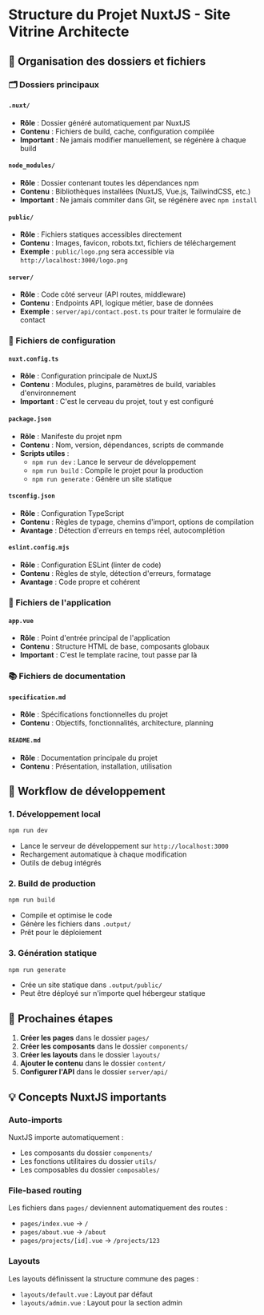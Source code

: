 # Structure du Projet NuxtJS - Site Vitrine Architecte

## 📁 Organisation des dossiers et fichiers

### 🗂️ Dossiers principaux

#### `.nuxt/`
- **Rôle** : Dossier généré automatiquement par NuxtJS
- **Contenu** : Fichiers de build, cache, configuration compilée
- **Important** : Ne jamais modifier manuellement, se régénère à chaque build

#### `node_modules/`
- **Rôle** : Dossier contenant toutes les dépendances npm
- **Contenu** : Bibliothèques installées (NuxtJS, Vue.js, TailwindCSS, etc.)
- **Important** : Ne jamais commiter dans Git, se régénère avec `npm install`

#### `public/`
- **Rôle** : Fichiers statiques accessibles directement
- **Contenu** : Images, favicon, robots.txt, fichiers de téléchargement
- **Exemple** : `public/logo.png` sera accessible via `http://localhost:3000/logo.png`

#### `server/`
- **Rôle** : Code côté serveur (API routes, middleware)
- **Contenu** : Endpoints API, logique métier, base de données
- **Exemple** : `server/api/contact.post.ts` pour traiter le formulaire de contact

### 📄 Fichiers de configuration

#### `nuxt.config.ts`
- **Rôle** : Configuration principale de NuxtJS
- **Contenu** : Modules, plugins, paramètres de build, variables d'environnement
- **Important** : C'est le cerveau du projet, tout y est configuré

#### `package.json`
- **Rôle** : Manifeste du projet npm
- **Contenu** : Nom, version, dépendances, scripts de commande
- **Scripts utiles** :
  - `npm run dev` : Lance le serveur de développement
  - `npm run build` : Compile le projet pour la production
  - `npm run generate` : Génère un site statique

#### `tsconfig.json`
- **Rôle** : Configuration TypeScript
- **Contenu** : Règles de typage, chemins d'import, options de compilation
- **Avantage** : Détection d'erreurs en temps réel, autocomplétion

#### `eslint.config.mjs`
- **Rôle** : Configuration ESLint (linter de code)
- **Contenu** : Règles de style, détection d'erreurs, formatage
- **Avantage** : Code propre et cohérent

### 🎨 Fichiers de l'application

#### `app.vue`
- **Rôle** : Point d'entrée principal de l'application
- **Contenu** : Structure HTML de base, composants globaux
- **Important** : C'est le template racine, tout passe par là

### 📚 Fichiers de documentation

#### `specification.md`
- **Rôle** : Spécifications fonctionnelles du projet
- **Contenu** : Objectifs, fonctionnalités, architecture, planning

#### `README.md`
- **Rôle** : Documentation principale du projet
- **Contenu** : Présentation, installation, utilisation

## 🔄 Workflow de développement

### 1. Développement local
```bash
npm run dev
```
- Lance le serveur de développement sur `http://localhost:3000`
- Rechargement automatique à chaque modification
- Outils de debug intégrés

### 2. Build de production
```bash
npm run build
```
- Compile et optimise le code
- Génère les fichiers dans `.output/`
- Prêt pour le déploiement

### 3. Génération statique
```bash
npm run generate
```
- Crée un site statique dans `.output/public/`
- Peut être déployé sur n'importe quel hébergeur statique

## 🎯 Prochaines étapes

1. **Créer les pages** dans le dossier `pages/`
2. **Créer les composants** dans le dossier `components/`
3. **Créer les layouts** dans le dossier `layouts/`
4. **Ajouter le contenu** dans le dossier `content/`
5. **Configurer l'API** dans le dossier `server/api/`

## 💡 Concepts NuxtJS importants

### Auto-imports
NuxtJS importe automatiquement :
- Les composants du dossier `components/`
- Les fonctions utilitaires du dossier `utils/`
- Les composables du dossier `composables/`

### File-based routing
Les fichiers dans `pages/` deviennent automatiquement des routes :
- `pages/index.vue` → `/`
- `pages/about.vue` → `/about`
- `pages/projects/[id].vue` → `/projects/123`

### Layouts
Les layouts définissent la structure commune des pages :
- `layouts/default.vue` : Layout par défaut
- `layouts/admin.vue` : Layout pour la section admin 